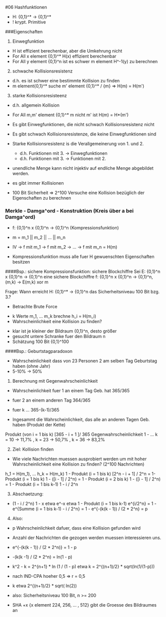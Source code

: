 #06 Hashfunktionen
* H: {0,1}^* -> {0,1}^*
* ! krypt. Primitive

###Eigenschaften
1. Einwegfunktion
  * H ist effizient berechenbar, aber die Umkehrung nicht
  * For All x element {0,1}^* H(x) effizient berechenbar
  * For All y element {0,1}^n ist es schwer m element H^-1(y) zu berechnen

2. schwache Kollisionsresistenz
  * d.h. es ist schwer eine bestimmte Kollision zu finden
  * m element{0,1}^* suche m' element {0,1}^* / {m} => H(m) = H(m')

3. starke Kollisionsresisteenz
  * d.h. allgemein Kollision
  * For All m,m' element {0,1}^* m nicht m' ist H(m) = H*(m')

* Es gibt Einwegfunktionen, die nicht schwach Kollisionsresistenz nicht
* Es gibt schwach Kollisionsresistenze, die keine Einwegfunktionen sind
* Starke Kollisionsresistenz is die Verallgemeinerung von 1. und 2.
  - d.h. Funktionen mit 3. -> Einwegfunktionen
  - d.h. Funktionen mit 3. -> Funktionen mit 2.

* unendliche Menge kann nicht injektiv auf endliche Menge abgebildet werden.
* es gibt immer Kollisionen
* 100 Bit Sicherheit => 2^100 Versuche eine Kollision bezüglich der Eigenschaften zu berechnen

### Merkle - Damga^ord - Konstruktion (Kreis über a bei Damga^ord)
* f: {0,1}^n x {0,1}^n -> {0,1}^n (Kompressionsfunktion)
* m = m_1 || m_2 || ... || m_n

* IV -> f mit m_1 -> f mit m_2 -> ... -> f mit m_n = H(m)

* Kompressionsfunktion muss alle fuer H gewuenschten Eigenschaften besitzen

####Bsp.: sichere Kompressionsfunktion: sichere Blockchiffre
Sei E: {0,1}^n x {0,1}^n -> {0,1}^n eine sichere Blockchiffre
f: {0,1}^n x {0,1}^n -> {0,1}^n, (m,k) -> E(m,k) xor m

Frage: Wann erreicht H: {0,1}^* -> {0,1}^n das Sicherheitsniveau 100 Bit bzg. 3.?
 * Betrachte Brute Force
  - k Werte m_1, ... m_k brechne h_i = H(m_i)
  - Wahrscheinlichkeit eine Kollision zu finden?
 * klar ist je kleiner der Bildraum {0,1}^n, desto größer
 * gesucht untere Schranke fuer den Bildraum n 
 * Schätzung 100 Bit {0,1}^100

####Bsp.: Geburtstagparadoxon
* Wahrscheinlichkeit dass von 23 Personen 2 am selben Tag Geburtstag haben (ohne Jahr)
* 5-10% -> 50%

1. Berechnung mit Gegenwahrscheinlichkeit
 * Wahrscheinlichkeit fuer 1 an einem Tag Geb. hat 365/365
 * fuer 2 an einem anderen Tag 364/365
 * fuer k ... 365-(k-1)/365

* Ingesammt die Wahrscheinlichkeit, das alle an anderen Tagen Geb. haben (Produkt der Kette)

Produkt (von i = 1 bis k) [365 - i + 1 ]/ 365
Gegenwahrscheinlichkeit 1 - ...
k = 10 -> 11,7% , k = 23 -> 50,7% , k = 36 -> 83,2%

2. Ziel: Kollision finden
 * Wie viele Nachrichten muessen ausprobiert werden um mit hoher Wahrscheinlichkeit eine Kollision zu finden? (2^100 Nachrichten)

h_1 = H(m_1), ... h_k = H(m_k)
1 - Produkt (i = 1 bis k) [2^n - i + 1] / 2^n = 1- Produkt (i = 1 bis k) 1 - ([i - 1] / 2^n) = 1 - Produkt (i = 2 bis k) 1 - ([i - 1] / 2^n) = 1 - Produkt (i = 1 bis k-1) 1 - i / 2^n

3. Abschaetzung: 
 * (1 - i / 2^n) 1 - x etwa e^-x etwa 1 - Produkt (i = 1 bis k-1) e^{i/2^n} = 1 - e^{Summe (i = 1 bis k-1) - i / 2^n} = 1 - e^{-(k(k - 1)) / (2 * 2^n} = p

4. Also: 
 * p Wahrscheinlichkeit dafuer, dass eine Kollision gefunden wird
 * Anzahl der Nachrichten die gezogen werden muessen interessieren uns.

 * e^{-(k(k - 1)) / (2 * 2^n)} = 1 - p
 * -(k(k -1) / (2 * 2^n) = ln(1 - p)
 * k^2 - k = 2^{n+1} * ln (1 / (1 - p) etwa k = 2^{(n+1)/2} * sqrt(ln(1/(1-p)))

* nach IND-CPA hoeher 0,5 => r = 0,5
* k etwa 2^{(n+1)/2} * sqrt( ln(2))
* also: Sicherheitsniveau 100 Bit, n >= 200
* SHA +x {x element 224, 256, ... , 512} gibt die Groesse des Bildraumes an
